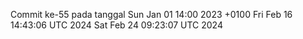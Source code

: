 Commit ke-55 pada tanggal Sun Jan 01 14:00 2023 +0100
Fri Feb 16 14:43:06 UTC 2024
Sat Feb 24 09:23:07 UTC 2024
